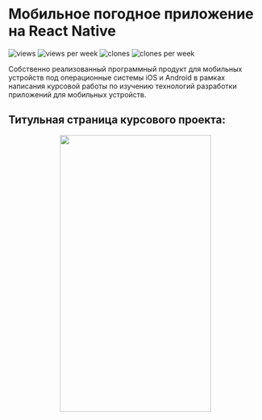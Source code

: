 # Мобильное погодное приложение на React Native
![views](https://raw.githubusercontent.com/Valyaevgeorgiy/CourseBigProject/traffic/traffic-CourseBigProject/views.svg)
![views per week](https://raw.githubusercontent.com/Valyaevgeorgiy/CourseBigProject/traffic/traffic-CourseBigProject/views_per_week.svg)
![clones](https://raw.githubusercontent.com/Valyaevgeorgiy/CourseBigProject/traffic/traffic-CourseBigProject/clones.svg)
![clones per week](https://raw.githubusercontent.com/Valyaevgeorgiy/CourseBigProject/traffic/traffic-CourseBigProject/clones_per_week.svg)

Собственно реализованный программный продукт для мобильных устройств под операционные системы iOS и Android в рамках написания курсовой работы по изучению технологий разработки приложений для мобильных устройств.

## Титульная страница курсового проекта:

<div align="center">
    <img width=300 height=550 src="https://user-images.githubusercontent.com/71630161/166137987-7d058fe9-dbe2-4a62-9bf0-886e0ff70024.png" />
</div>
